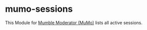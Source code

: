 # mumo-sessions
This Module for [Mumble Moderator (MuMo)](http://wiki.natenom.name/mumble/tools/mumo) lists all active sessions.

